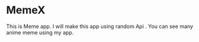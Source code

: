 # MemeX
This is Meme app. I will make this app using random Api . You can see many anime meme using my app.
